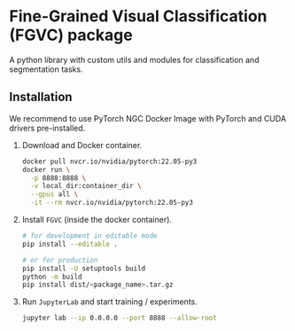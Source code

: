 # Fine-Grained Visual Classification (FGVC) package

A python library with custom utils and modules for classification and segmentation tasks.

## Installation

We recommend to use PyTorch NGC Docker Image with PyTorch and CUDA drivers pre-installed.

1. Download and Docker container.
    ```bash
    docker pull nvcr.io/nvidia/pytorch:22.05-py3
    docker run \
      -p 8888:8888 \
      -v local_dir:container_dir \
      --gpus all \
      -it --rm nvcr.io/nvidia/pytorch:22.05-py3
    ```
2. Install `FGVC` (inside the docker container).
    ```bash
    # for development in editable mode
    pip install --editable .
   
    # or for production
    pip install -U setuptools build
    python -m build
    pip install dist/<package_name>.tar.gz
    ```
3. Run `JupyterLab` and start training / experiments.
    ```bash
    jupyter lab --ip 0.0.0.0 --port 8888 --allow-root
    ```
